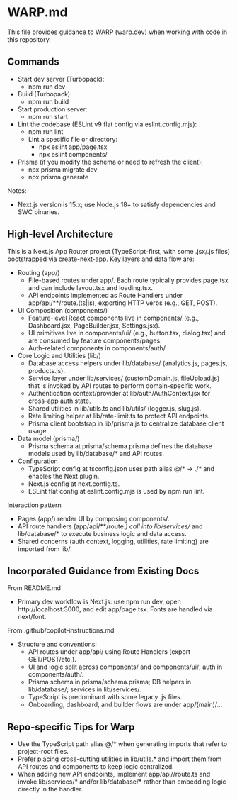 # WARP.md

This file provides guidance to WARP (warp.dev) when working with code in this repository.

## Commands

- Start dev server (Turbopack):
  - npm run dev
- Build (Turbopack):
  - npm run build
- Start production server:
  - npm run start
- Lint the codebase (ESLint v9 flat config via eslint.config.mjs):
  - npm run lint
  - Lint a specific file or directory:
    - npx eslint app/page.tsx
    - npx eslint components/
- Prisma (if you modify the schema or need to refresh the client):
  - npx prisma migrate dev
  - npx prisma generate

Notes:
- Next.js version is 15.x; use Node.js 18+ to satisfy dependencies and SWC binaries.

## High-level Architecture

This is a Next.js App Router project (TypeScript-first, with some .jsx/.js files) bootstrapped via create-next-app. Key layers and data flow are:

- Routing (app/)
  - File-based routes under app/. Each route typically provides page.tsx and can include layout.tsx and loading.tsx.
  - API endpoints implemented as Route Handlers under app/api/**/route.(ts|js), exporting HTTP verbs (e.g., GET, POST).
- UI Composition (components/)
  - Feature-level React components live in components/ (e.g., Dashboard.jsx, PageBuilder.jsx, Settings.jsx).
  - UI primitives live in components/ui/ (e.g., button.tsx, dialog.tsx) and are consumed by feature components/pages.
  - Auth-related components in components/auth/.
- Core Logic and Utilities (lib/)
  - Database access helpers under lib/database/ (analytics.js, pages.js, products.js).
  - Service layer under lib/services/ (customDomain.js, fileUpload.js) that is invoked by API routes to perform domain-specific work.
  - Authentication context/provider at lib/auth/AuthContext.jsx for cross-app auth state.
  - Shared utilities in lib/utils.ts and lib/utils/ (logger.js, slug.js).
  - Rate limiting helper at lib/rate-limit.ts to protect API endpoints.
  - Prisma client bootstrap in lib/prisma.js to centralize database client usage.
- Data model (prisma/)
  - Prisma schema at prisma/schema.prisma defines the database models used by lib/database/* and API routes.
- Configuration
  - TypeScript config at tsconfig.json uses path alias @/* -> ./* and enables the Next plugin.
  - Next.js config at next.config.ts.
  - ESLint flat config at eslint.config.mjs is used by npm run lint.

Interaction pattern
- Pages (app/) render UI by composing components/.
- API route handlers (app/api/**/route.*) call into lib/services/* and lib/database/* to execute business logic and data access.
- Shared concerns (auth context, logging, utilities, rate limiting) are imported from lib/.

## Incorporated Guidance from Existing Docs

From README.md
- Primary dev workflow is Next.js: use npm run dev, open http://localhost:3000, and edit app/page.tsx. Fonts are handled via next/font.

From .github/copilot-instructions.md
- Structure and conventions:
  - API routes under app/api/ using Route Handlers (export GET/POST/etc.).
  - UI and logic split across components/ and components/ui/; auth in components/auth/.
  - Prisma schema in prisma/schema.prisma; DB helpers in lib/database/; services in lib/services/.
  - TypeScript is predominant with some legacy .js files.
  - Onboarding, dashboard, and builder flows are under app/(main)/…

## Repo-specific Tips for Warp

- Use the TypeScript path alias @/* when generating imports that refer to project-root files.
- Prefer placing cross-cutting utilities in lib/utils.* and import them from API routes and components to keep logic centralized.
- When adding new API endpoints, implement app/api/<feature>/route.ts and invoke lib/services/* and/or lib/database/* rather than embedding logic directly in the handler.
